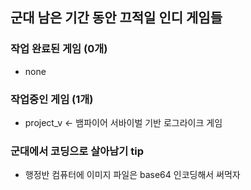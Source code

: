 ## 군대 남은 기간 동안 끄적일 인디 게임들

### 작업 완료된 게임 (0개)
 - none

### 작업중인 게임 (1개)
 - project_v <- 뱀파이어 서바이벌 기반 로그라이크 게임

### 군대에서 코딩으로 살아남기 tip
 - 행정반 컴퓨터에 이미지 파일은 base64 인코딩해서 써먹자
